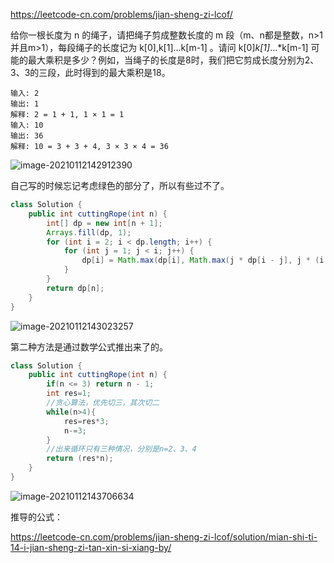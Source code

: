 https://leetcode-cn.com/problems/jian-sheng-zi-lcof/

给你一根长度为 n 的绳子，请把绳子剪成整数长度的 m 段（m、n都是整数，n>1并且m>1），每段绳子的长度记为 k[0],k[1]...k[m-1] 。请问 k[0]*k[1]*...*k[m-1] 可能的最大乘积是多少？例如，当绳子的长度是8时，我们把它剪成长度分别为2、3、3的三段，此时得到的最大乘积是18。

```
输入: 2
输出: 1
解释: 2 = 1 + 1, 1 × 1 = 1
输入: 10
输出: 36
解释: 10 = 3 + 3 + 4, 3 × 3 × 4 = 36
```



![image-20210112142912390](https://gitee.com/20162180090/piccgo/raw/master/pic/image-20210112142912390.png)

自己写的时候忘记考虑绿色的部分了，所以有些过不了。

```java
class Solution {
    public int cuttingRope(int n) {
        int[] dp = new int[n + 1];
        Arrays.fill(dp, 1);
        for (int i = 2; i < dp.length; i++) {
            for (int j = 1; j < i; j++) {
                dp[i] = Math.max(dp[i], Math.max(j * dp[i - j], j * (i - j)));
            }
        }
        return dp[n];
    }
}
```

![image-20210112143023257](https://gitee.com/20162180090/piccgo/raw/master/pic/image-20210112143023257.png)

第二种方法是通过数学公式推出来了的。 

```java
class Solution {
    public int cuttingRope(int n) {
        if(n <= 3) return n - 1;
        int res=1;
        //贪心算法，优先切三，其次切二
        while(n>4){
            res=res*3;
            n-=3;
        }
        //出来循环只有三种情况，分别是n=2、3、4
        return (res*n);
    }
}
```

![image-20210112143706634](https://gitee.com/20162180090/piccgo/raw/master/pic/image-20210112143706634.png)

推导的公式：

https://leetcode-cn.com/problems/jian-sheng-zi-lcof/solution/mian-shi-ti-14-i-jian-sheng-zi-tan-xin-si-xiang-by/